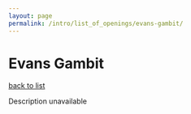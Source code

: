 ```yaml
---
layout: page
permalink: /intro/list_of_openings/evans-gambit/
---
```


# Evans Gambit

[back to list](..)

Description unavailable